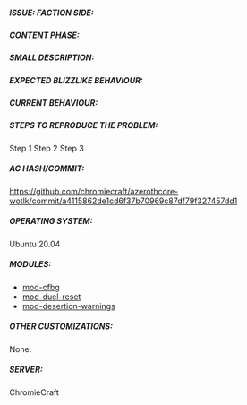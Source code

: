<!-- IF YOU DO NOT FILL THIS TEMPLATE OUT, THE ISSUE WILL BE CLOSED -->
##### ISSUE: FACTION SIDE:
<!--
________________________________________________________________________________________________________________________________________
________________________________________________________________________________________________________________________________________
Specify to which type of Faction the problem in question belongs
(and I don't mean which Character you encountered the problem with if Horde or Alliance, I mean if the Problem is specific to the faction),
For example:
There may be a quest that is the same for both Horde that for Alliance, but that maybe that of Horde works and that Alliance doesn't,
so indicate to which faction the problem belongs through these 2 Images, you need to delete ONLY the relates symbols:
from the line <!- -> leaving the link of of interest in this way:
" ![image](https://user-images.githubusercontent.com/1884642/108204869-3a88d100-711c-11eb-8179-e1b9b73ed450.png) " (Without quotes)
________________________________________________________________________________________________________________________________________
________________________________________________________________________________________________________________________________________
-->
<!-- P.S: The words "Alliance" and "Horde" (are a reference for you, to make you understand which image you need if the problem concerns both factions put both images) -->
<!-- EDIT FROM THIS POINT DOWN ONLY -->

<!-- ![Alliance](https://user-images.githubusercontent.com/1884642/108204869-3a88d100-711c-11eb-8179-e1b9b73ed450.png)-->
<!-- ![Horde](https://user-images.githubusercontent.com/1884642/108204991-63a96180-711c-11eb-9ed9-138c233070a6.png)-->


##### CONTENT PHASE:
<!--
________________________________________________________________________________________________________________________________________
________________________________________________________________________________________________________________________________________
Specify the content phase where this bug belongs to, for example "1-19" or "20-29", etc...
________________________________________________________________________________________________________________________________________
________________________________________________________________________________________________________________________________________
-->
<!-- WRITE FROM THIS POINT DOWN ONLY -->



##### SMALL DESCRIPTION:
<!--
________________________________________________________________________________________________________________________________________
________________________________________________________________________________________________________________________________________
Add a bug description line, then fill in the required fields for your problem (based on the needs of your problem)
Delete the "<!--" symbols at the beginning and at the end according to the field you need, the fields you don't need to fill ignore them.
________________________________________________________________________________________________________________________________________
________________________________________________________________________________________________________________________________________
EXAMPLE OF HOW TO EDIT:
[INSIDE THE SQUARE PARENTHESES YOU MUST PUT THE NAME OF THE QUEST/NPC/SPELL/ETC](INSIDE THE ROUND BRACKETS YOU MUST PUT THE LINK)
-->
<!--
_____________________________
SECTION RELATED TO QUEST:   |
QUEST, NPC GIVING THE QUEST,|
NPC TO DELIVER THE QUEST.   |
____________________________|
-->
<!-- WRITE/EDIT FROM THIS POINT DOWN ONLY -->

<!-- Quest: [Quest Name](Link Quest from Wowhead or Other DB Link such https://wowgaming.altervista.org/aowow/) -->
<!-- NPC_Start: [Name Npc Quest Starter](Link NPC from Wowhead or Other DB Link such https://wowgaming.altervista.org/aowow/) -->
<!-- NPC_End: [Name Npc Quest End](Link NPC from Wowhead or Other DB Link such https://wowgaming.altervista.org/aowow/) -->



<!--
_____________________________
SECTION RELATING TO NPC,    |
SPELL, ITEMS, ADDITIONALS   |
____________________________|
-->
<!-- WRITE/EDIT FROM THIS POINT DOWN ONLY -->

<!-- NPC: [NPC Name](Link NPC from Wowhead or Other DB Link such https://wowgaming.altervista.org/aowow/) -->
<!-- Spell: [Spell Name](Link Spell from Wowhead or Other DB Link such https://wowgaming.altervista.org/aowow/) -->
<!-- Item: [Item Name](Link Item from Wowhead or Other DB Link such https://wowgaming.altervista.org/aowow/) -->
<!-- GameObject: [GameObject Name](Link GameObject from Wowhead or Other DB Link such https://wowgaming.altervista.org/aowow/) -->
<!-- Zone: [Zone Name](Link Zone from Wowhead or Other DB Link such https://wowgaming.altervista.org/aowow/) -->



##### EXPECTED BLIZZLIKE BEHAVIOUR:
<!--
________________________________________________________________________________________________________________________________________
________________________________________________________________________________________________________________________________________
Describe how it should be working without the bug.
________________________________________________________________________________________________________________________________________
________________________________________________________________________________________________________________________________________
-->
<!-- WRITE/EDIT FROM THIS POINT DOWN ONLY -->



##### CURRENT BEHAVIOUR:
<!--
________________________________________________________________________________________________________________________________________
________________________________________________________________________________________________________________________________________
Describe the bug in detail, then fill in the required fields for your problem (based on the needs of your problem)
Delete the "<!--" symbols at the beginning and at the end according to the field you need, the fields you don't need to fill ignore them.
________________________________________________________________________________________________________________________________________
________________________________________________________________________________________________________________________________________
-->
<!-- WRITE/EDIT FROM THIS POINT DOWN ONLY -->



##### STEPS TO REPRODUCE THE PROBLEM:
<!--
________________________________________________________________________________________________________________________________________
________________________________________________________________________________________________________________________________________
Describe precisely how to reproduce the bug so we can fix it or confirm its existence:
 - Which commands to use?
 - Which NPC to teleport to?
 - Other steps
________________________________________________________________________________________________________________________________________
________________________________________________________________________________________________________________________________________
-->
<!-- WRITE/EDIT FROM THIS POINT DOWN ONLY -->

Step 1 
Step 2 
Step 3 








<!------------------------------------------------------------------->
<!------------------------------------------------------------------->
<!------------------------------------------------------------------->
<!------------------------------------------------------------------->
<!------------------------------------------------------------------->
<!------------------ DO NOT MODIFY THE TEXT BELOW ------------------->
<!------------------------------------------------------------------->
<!------------------------------------------------------------------->
<!------------------------------------------------------------------->
<!------------------------------------------------------------------->
<!------------------------------------------------------------------->


##### AC HASH/COMMIT:

https://github.com/chromiecraft/azerothcore-wotlk/commit/a4115862de1cd6f37b70969c87df79f327457dd1

##### OPERATING SYSTEM:

Ubuntu 20.04

##### MODULES:

- [mod-cfbg](https://github.com/azerothcore/mod-cfbg)
- [mod-duel-reset](https://github.com/azerothcore/mod-duel-reset)
- [mod-desertion-warnings](https://github.com/azerothcore/mod-desertion-warnings)

##### OTHER CUSTOMIZATIONS:

None.

##### SERVER:

ChromieCraft


